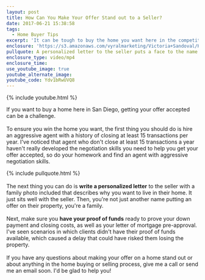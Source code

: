 ```yaml
---
layout: post
title: How Can You Make Your Offer Stand out to a Seller?
date: 2017-06-21 15:38:58
tags:
  - Home Buyer Tips
excerpt: 'It can be tough to buy the home you want here in the competitive San Diego market, but these tips will help your offer stand out to sellers.'
enclosure: 'https://s3.amazonaws.com/vyralmarketing/Victoria+Sandoval/How+to+make+your+offer+stand+out.mp4'
pullquote: A personalized letter to the seller puts a face to the name.
enclosure_type: video/mp4
enclosure_time:
use_youtube_image: true
youtube_alternate_image:
youtube_code: Ydv1bRwUVQ8
---
```



{% include youtube.html %}

If you want to buy a home here in San Diego, getting your offer accepted can be a challenge.
<br>
<br>To ensure you win the home you want, the first thing you should do is hire an aggressive agent with a history of closing at least 15 transactions per year. I've noticed that agent who don't close at least 15 transactions a year haven't really developed the negotiation skills you need to help you get your offer accepted, so do your homework and find an agent with aggressive negotiation skills.

{% include pullquote.html %}
<br>
<br>The next thing you can do is **write a personalized letter** to the seller with a family photo included that describes why you want to live in their home. It just sits well with the seller. Then, you're not just another name putting an offer on their property, you're a family.
<br>
<br>Next, make sure you **have your proof of funds** ready to prove your down payment and closing costs, as well as your letter of mortgage pre-approval. I've seen scenarios in which clients didn't have their proof of funds available, which caused a delay that could have risked them losing the property.
<br>
<br>If you have any questions about making your offer on a home stand out or about anything in the home buying or selling process, give me a call or send me an email soon. I'd be glad to help you!
